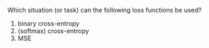 Which situation (or task) can the following loss functions be used?
1. binary cross-entropy
2. (softmax) cross-entropy
3. MSE
